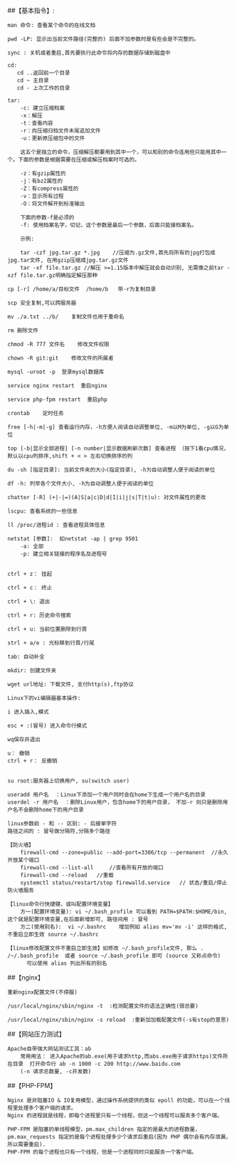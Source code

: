 ﻿##【基本指令】:

    man 命令: 查看某个命令的在线文档
    
    pwd -LP: 显示出当前文件路径(完整的) 后面不加参数时是有些会是不完整的。
    
    sync : 关机或者重启,首先要执行此命令将内存的数据存储到磁盘中
    
    cd:
       cd ..返回前一个目录
       cd ~ 主目录
       cd - 上次工作的目录
       
    tar: 
        -c: 建立压缩档案
        -x：解压
        -t：查看内容
        -r：向压缩归档文件末尾追加文件
        -u：更新原压缩包中的文件
        
        这五个是独立的命令，压缩解压都要用到其中一个，可以和别的命令连用但只能用其中一个。下面的参数是根据需要在压缩或解压档案时可选的。
        
        -z：有gzip属性的
        -j：有bz2属性的
        -Z：有compress属性的
        -v：显示所有过程
        -O：将文件解开到标准输出
        
        下面的参数-f是必须的
        -f: 使用档案名字，切记，这个参数是最后一个参数，后面只能接档案名。
        
        示例: 
        
        tar -czf jpg.tar.gz *.jpg    //压缩为.gz文件,首先将所有的jpg打包成jpg.tar文件, 在用gzip压缩成jpg.tar.gz文件
        tar -xf file.tar.gz //解压 >=1.15版本中解压就会自动识别, 无需像之前tar -xzf file.tar.gz明确指定解压那种
    
    cp [-r] /home/a/目标文件  /home/b   带-r为复制目录
    
    scp 安全复制,可以跨服务器
    
    mv ./a.txt ../b/    复制文件也用于重命名
    
    rm 删除文件
    
    chmod -R 777 文件名    修改文件权限
    
    chown -R git:git    修改文件的所属者
    
    mysql -uroot -p  登录mysql数据库
    
    service nginx restart  重启nginx
    
    service php-fpm restart  重启php
    
    crontab    定时任务
    
    free [-h|-m|-g] 查看运行内存，-h方便人阅读自动调整单位, -m以M为单位, -g以G为单位
    
    top [-b|显示全部进程] [-n number|显示数据刷新次数] 查看进程 （按下1看cpu情况， 默认以cpu列排序,shift + < > 左右切换排序的列
    
    du -sh [指定目录]: 当前文件夹的大小(指定目录), -h为自动调整人便于阅读的单位
    
    df -h: 列举各个文件大小, -h为自动调整人便于阅读的单位
    
    chatter [-R] (+|-|=)(A|S|a|c|D|d|I|i|j|s|T|t|u): 对文件属性的更改
    
    lscpu: 查看系统的一些信息
    
    ll /proc/进程id : 查看进程具体信息
    
    netstat [参数]:  如netstat -ap | grep 9501
        -a: 全部
        -p: 建立相关链接的程序名及进程号
        

    ctrl + z： 挂起
    
    ctrl + c： 终止
    
    ctrl + \: 退出
    
    ctrl + r: 历史命令搜索
    
    ctrl + u: 当前位置删除到行首
    
    strl + a/e : 光标移到行首/行尾
    
    tab: 自动补全
    
    mkdir: 创建文件夹
    
    wget url地址: 下载文件, 支付http(s),ftp协议

    Linux下的vi编辑器基本操作:
    
    i 进入插入,模式
    
    esc + :(冒号) 进入命令行模式
    
    wq保存并退出
    
    u： 撤销
    ctrl + r： 反撤销
   
   
    su root:服务器上切换用户, su(switch user)

    useradd 用户名  ：Linux下添加一个用户同时会在home下生成一个用户名的目录
    userdel -r 用户名  ：删除Linux用户，包含home下的用户目录， 不加-r 则只是删除用户名不会删除home下的用户目录

    linux参数前 - 和 -- 区别: - 后接单字符
    路径之间的 : 冒号做分隔符,分隔多个路径   
    
    【防火墙】
        firewall-cmd --zone=public --add-port=3306/tcp --permanent  //永久开放某个端口
        firewall-cmd --list-all     //查看所有开放的端口
        firewall-cmd --reload   //重载
        systemctl status/restart/stop firewalld.service   // 状态/重启/停止防火墙服务
        
    【linux命令行快捷键，或叫配置环境变量】
        方一(配置环境变量): vi ~/.bash_profile 可以看到 PATH=$PATH:$HOME/bin, 这个就是配置环境变量,在后面新增即可, 路径间用 : 冒号
        方二(使用别名):  vi ~/.bashrc    增加例如 alias mv='mv -i' 这样的格式,不重启立即生效 source ~/.bashrc
        
    【linux修改配置文件不重启立即生效】如修改 ~/.bash_profile文件, 那么 .  /~/.bash_profile  或者 source ~/.bash_profile 即可 (source 又称点命令) 
          可以使用 alias 列出所有的别名
      

##【nginx】

    
    重新nginx配置文件(不停服)
    
    /usr/local/nginx/sbin/nginx -t  :检测配置文件的语法正确性(很总要)
    
    /usr/local/nginx/sbin/nginx -s reload  :重新加加载配置文件(-s有stop的意思)

##【网站压力测试】

    Apache自带强大网站测试工具：ab
        常用用法： 进入Apache的ab.exe(用于请求http,而abs.exe用于请求https)文件所在目录  打开命令行 ab -n 1000 -c 200 http://www.baidu.com
        (-n 请求总数量, -c并发数)

##【PHP-FPM】

    Nginx 是非阻塞IO & IO复用模型，通过操作系统提供的类似 epoll 的功能，可以在一个线程里处理多个客户端的请求。
    Nginx 的进程就是线程，即每个进程里只有一个线程，但这一个线程可以服务多个客户端。

    PHP-FPM 是阻塞的单线程模型，pm.max_children 指定的是最大的进程数量，pm.max_requests 指定的是每个进程处理多少个请求后重启(因为 PHP 偶尔会有内存泄漏，所以需要重启).
    PHP-FPM 的每个进程也只有一个线程，但是一个进程同时只能服务一个客户端。

